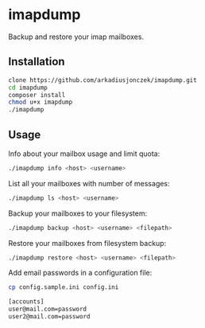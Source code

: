 # imapdump

Backup and restore your imap mailboxes.

## Installation

```bash
clone https://github.com/arkadiusjonczek/imapdump.git
cd imapdump
composer install
chmod u+x imapdump
./imapdump
```

## Usage

Info about your mailbox usage and limit quota:

```bash
./imapdump info <host> <username>
```

List all your mailboxes with number of messages:

```bash
./imapdump ls <host> <username>
```

Backup your mailboxes to your filesystem:

```bash
./imapdump backup <host> <username> <filepath>
```

Restore your mailboxes from filesystem backup:

```bash
./imapdump restore <host> <username> <filepath>
```

Add email passwords in a configuration file:

```bash
cp config.sample.ini config.ini
```

```bash
[accounts]
user@mail.com=password
user2@mail.com=password
```
